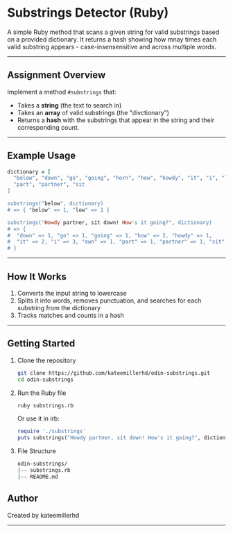 # Substrings Detector (Ruby)

A simple Ruby method that scans a given string for valid substrings based on a provided dictionary.
It returns a hash showing how mnay times each valid substring appears - case-insensensitive and
across multiple words.

---

## Assignment Overview

Implement a method `#substrings` that:
- Takes a **string** (the text to search in)
- Takes an **array** of valid substrings (the "divctionary")
- Returns a **hash** with the substrings that appear in the string and their corresponding count.

---

## Example Usage

```ruby
dictionary = [
  "below", "down", "go", "going", "horn", "how", "howdy", "it", "i", "low", "own",
  "part", "partner", "sit
]

substrings("below", dictionary)
# => { "below" => 1, "low" => 1 }

substrings("Howdy partner, sit down! How's it going?", dictionary)
# => {
#  "down" => 1, "go" => 1, "going" => 1, "how" => 2, "howdy" => 1,
#  "it" => 2, "i" => 3, "own" => 1, "part" => 1, "partner" => 1, "sit" => 1
# }
```
---
## How It Works

1. Converts the input string to lowercase
2. Splits it into words, removes punctuation, and searches for each substring from the dictionary
3. Tracks matches and counts in a hash

---

## Getting Started

1. Clone the repository
   ```bash
   git clone https://github.com/kateemillerhd/odin-substrings.git
   cd odin-substrings
   ```
2. Run the Ruby file
   ```bash
   ruby substrings.rb
   ```
   Or use it in irb:
   ```ruby
   require './substrings'
   puts substrings("Howdy partner, sit down! How's it going?", dictionary)
   ```
3. File Structure
   ```bash
   odin-substrings/
   |-- substrings.rb
   |-- README.md

## Author

Created by kateemillerhd

---
